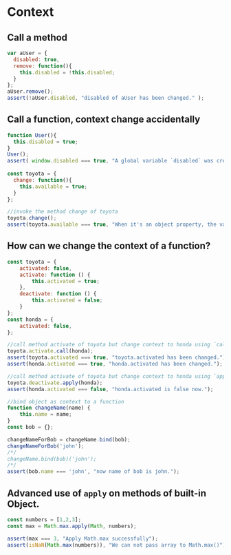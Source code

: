 # Context

## Call a method
```javascript
var aUser = { 
  disabled: true, 
  remove: function(){ 
    this.disabled = !this.disabled; 
  } 
}; 
aUser.remove(); 
assert(!aUser.disabled, "disabled of aUser has been changed." );
```
<!-- js-console -->

## Call a function, context change accidentally
```javascript
function User(){ 
  this.disabled = true; 
} 
User();
assert( window.disabled === true, "A global variable `disabled` was created accidentally" ); 
 
const toyota = { 
  change: function(){ 
    this.available = true; 
  } 
};

//invoke the method change of toyota
toyota.change(); 
assert(toyota.available === true, "When it's an object property, the value is set within the object.");
```
<!-- js-console -->

## How can we change the context of a function?
```javascript
const toyota = {
    activated: false,
    activate: function () {
        this.activated = true;
    },
    deactivate: function () {
        this.activated = false;
    }
};
const honda = {
    activated: false,
};

//call method activate of toyota but change context to honda using `call`
toyota.activate.call(honda);
assert(toyota.activated === true, "toyota.activated has been changed.");
assert(honda.activated === true, "honda.activated has been changed.");

//call method activate of toyota but change context to honda using `apply`
toyota.deactivate.apply(honda);
assert(honda.activated === false, "honda.activated is false now.");
```
<!-- js-console -->

```javascript
//bind object as context to a function
function changeName(name) {
    this.name = name;
}
const bob = {};

changeNameForBob = changeName.bind(bob);
changeNameForBob('john');
/*/
changeName.bind(bob)('john');
/*/
assert(bob.name === 'john', "now name of bob is john.");
```
<!-- js-console -->

## Advanced use of `apply` on methods of built-in Object.
```javascript
const numbers = [1,2,3];
const max = Math.max.apply(Math, numbers);

assert(max === 3, "Apply Math.max successfully");
assert(isNaN(Math.max(numbers)), "We can not pass array to Math.max()");
```
<!-- js-console -->

